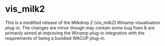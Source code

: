 # vis_milk2
This is a modified release of the Milkdrop 2 (vis_milk2) Winamp visualisation plug-in. The changes are minor though may contain some bug fixes &amp; are primarily aimed at improving the Winamp plug-in integration with the requirements of being a bundled WACUP plug-in.

